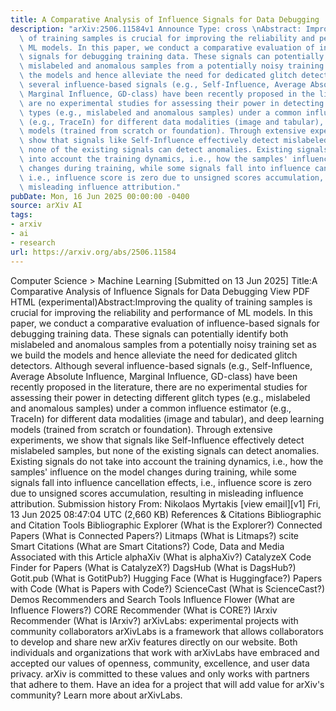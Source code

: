 ```yaml
---
title: A Comparative Analysis of Influence Signals for Data Debugging
description: "arXiv:2506.11584v1 Announce Type: cross \nAbstract: Improving the quality\
  \ of training samples is crucial for improving the reliability and performance of\
  \ ML models. In this paper, we conduct a comparative evaluation of influence-based\
  \ signals for debugging training data. These signals can potentially identify both\
  \ mislabeled and anomalous samples from a potentially noisy training set as we build\
  \ the models and hence alleviate the need for dedicated glitch detectors. Although\
  \ several influence-based signals (e.g., Self-Influence, Average Absolute Influence,\
  \ Marginal Influence, GD-class) have been recently proposed in the literature, there\
  \ are no experimental studies for assessing their power in detecting different glitch\
  \ types (e.g., mislabeled and anomalous samples) under a common influence estimator\
  \ (e.g., TraceIn) for different data modalities (image and tabular), and deep learning\
  \ models (trained from scratch or foundation). Through extensive experiments, we\
  \ show that signals like Self-Influence effectively detect mislabeled samples, but\
  \ none of the existing signals can detect anomalies. Existing signals do not take\
  \ into account the training dynamics, i.e., how the samples' influence on the model\
  \ changes during training, while some signals fall into influence cancellation effects,\
  \ i.e., influence score is zero due to unsigned scores accumulation, resulting in\
  \ misleading influence attribution."
pubDate: Mon, 16 Jun 2025 00:00:00 -0400
source: arXiv AI
tags:
- arxiv
- ai
- research
url: https://arxiv.org/abs/2506.11584
---
```


Computer Science > Machine Learning
[Submitted on 13 Jun 2025]
Title:A Comparative Analysis of Influence Signals for Data Debugging
View PDF HTML (experimental)Abstract:Improving the quality of training samples is crucial for improving the reliability and performance of ML models. In this paper, we conduct a comparative evaluation of influence-based signals for debugging training data. These signals can potentially identify both mislabeled and anomalous samples from a potentially noisy training set as we build the models and hence alleviate the need for dedicated glitch detectors. Although several influence-based signals (e.g., Self-Influence, Average Absolute Influence, Marginal Influence, GD-class) have been recently proposed in the literature, there are no experimental studies for assessing their power in detecting different glitch types (e.g., mislabeled and anomalous samples) under a common influence estimator (e.g., TraceIn) for different data modalities (image and tabular), and deep learning models (trained from scratch or foundation). Through extensive experiments, we show that signals like Self-Influence effectively detect mislabeled samples, but none of the existing signals can detect anomalies. Existing signals do not take into account the training dynamics, i.e., how the samples' influence on the model changes during training, while some signals fall into influence cancellation effects, i.e., influence score is zero due to unsigned scores accumulation, resulting in misleading influence attribution.
Submission history
From: Nikolaos Myrtakis [view email][v1] Fri, 13 Jun 2025 08:47:04 UTC (2,660 KB)
References & Citations
Bibliographic and Citation Tools
Bibliographic Explorer (What is the Explorer?)
Connected Papers (What is Connected Papers?)
Litmaps (What is Litmaps?)
scite Smart Citations (What are Smart Citations?)
Code, Data and Media Associated with this Article
alphaXiv (What is alphaXiv?)
CatalyzeX Code Finder for Papers (What is CatalyzeX?)
DagsHub (What is DagsHub?)
Gotit.pub (What is GotitPub?)
Hugging Face (What is Huggingface?)
Papers with Code (What is Papers with Code?)
ScienceCast (What is ScienceCast?)
Demos
Recommenders and Search Tools
Influence Flower (What are Influence Flowers?)
CORE Recommender (What is CORE?)
IArxiv Recommender
(What is IArxiv?)
arXivLabs: experimental projects with community collaborators
arXivLabs is a framework that allows collaborators to develop and share new arXiv features directly on our website.
Both individuals and organizations that work with arXivLabs have embraced and accepted our values of openness, community, excellence, and user data privacy. arXiv is committed to these values and only works with partners that adhere to them.
Have an idea for a project that will add value for arXiv's community? Learn more about arXivLabs.